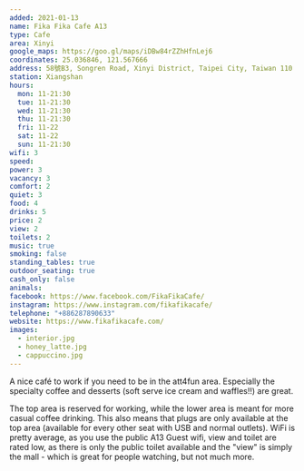 ```yaml
---
added: 2021-01-13
name: Fika Fika Cafe A13
type: Cafe
area: Xinyi
google_maps: https://goo.gl/maps/iDBw84rZZhHfnLej6
coordinates: 25.036846, 121.567666
address: 58號B3, Songren Road, Xinyi District, Taipei City, Taiwan 110
station: Xiangshan
hours:
  mon: 11-21:30
  tue: 11-21:30
  wed: 11-21:30
  thu: 11-21:30
  fri: 11-22
  sat: 11-22
  sun: 11-21:30
wifi: 3
speed: 
power: 3
vacancy: 3
comfort: 2
quiet: 3
food: 4
drinks: 5
price: 2
view: 2
toilets: 2
music: true
smoking: false
standing_tables: true
outdoor_seating: true
cash_only: false
animals: 
facebook: https://www.facebook.com/FikaFikaCafe/
instagram: https://www.instagram.com/fikafikacafe/
telephone: "+886287890633"
website: https://www.fikafikacafe.com/
images:
  - interior.jpg
  - honey_latte.jpg
  - cappuccino.jpg
---
```


A nice café to work if you need to be in the att4fun area. Especially the specialty coffee and desserts (soft serve ice cream and waffles!!) are great.

The top area is reserved for working, while the lower area is meant for more casual coffee drinking. This also means that plugs are only available at the top area (available for every other seat with USB and normal outlets). WiFi is pretty average, as you use the public A13 Guest wifi, view and toilet are rated low, as there is only the public toilet available and the "view" is simply the mall - which is great for people watching, but not much more.